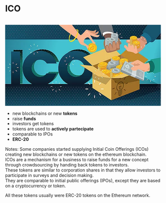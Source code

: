 # ICO

<br />
<div class="grid-2">
    <div><img src="assets/ico-1.webp" alt=""></div>
    <div>
        <ul style="line-height: 1.2">
            <li>new blockchains or new <strong>tokens</strong></li>
            <li>raise <strong>funds</strong></li>
            <li>investors get tokens</li>
            <li>tokens are used to <strong>actively partecipate</strong></li>
            <li>comparable to IPOs</li>
            <li><strong>ERC-20</strong></li>
        </ul>
    </div>
</div>

Notes:
Some companies started supplying Initial Coin Offerings (ICOs) creating new blockchains or new tokens on the ethereum blockchain.  
ICOs are a mechanism for a business to raise funds for a new concept through crowdsourcing by handing back tokens to investors.  
These tokens are similar to corporation shares in that they allow investors to participate in surveys and decision making.  
They are comparable to initial public offerings (IPOs), except they are based on a cryptocurrency or token.  

All these tokens usually were ERC-20 tokens on the Ethereum network.  